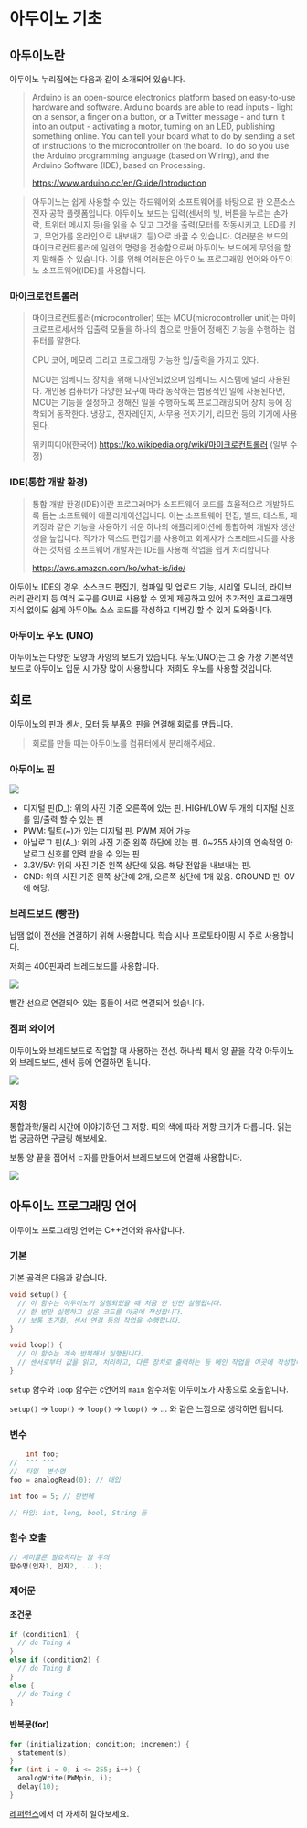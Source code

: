 # 아두이노 기초

## 아두이노란
아두이노 누리집에는 다음과 같이 소개되어 있습니다.
> Arduino is an open-source electronics platform based on easy-to-use hardware and software. Arduino boards are able to read inputs - light on a sensor, a finger on a button, or a Twitter message - and turn it into an output - activating a motor, turning on an LED, publishing something online. You can tell your board what to do by sending a set of instructions to the microcontroller on the board. To do so you use the Arduino programming language (based on Wiring), and the Arduino Software (IDE), based on Processing.
> 
> https://www.arduino.cc/en/Guide/Introduction

> 아두이노는 쉽게 사용할 수 있는 하드웨어와 소프트웨어를 바탕으로 한 오픈소스 전자 공학 플랫폼입니다.
> 아두이노 보드는 입력(센서의 빛, 버튼을 누르는 손가락, 트위터 메시지 등)을 읽을 수 있고 그것을 출력(모터를 작동시키고, LED를 키고, 무언가를 온라인으로 내보내기 등)으로 바꿀 수 있습니다. 
> 여러분은 보드의 마이크로컨트롤러에 일련의 명령을 전송함으로써 아두이노 보드에게 무엇을 할지 말해줄 수 있습니다.
> 이를 위해 여러분은 아두이노 프로그래밍 언어와 아두이노 소프트웨어(IDE)를 사용합니다.

### 마이크로컨트롤러
> 마이크로컨트롤러(microcontroller) 또는 MCU(microcontroller unit)는 마이크로프로세서와 입출력 모듈을 하나의 칩으로 만들어 정해진 기능을 수행하는 컴퓨터를 말한다.
>
> CPU 코어, 메모리 그리고 프로그래밍 가능한 입/출력을 가지고 있다. 
>
> MCU는 임베디드 장치을 위해 디자인되었으며 임베디드 시스템에 널리 사용된다. 개인용 컴퓨터가 다양한 요구에 따라 동작하는 범용적인 일에 사용된다면, MCU는 기능을 설정하고 정해진 일을 수행하도록 프로그래밍되어 장치 등에 장착되어 동작한다. 냉장고, 전자레인지, 사무용 전자기기, 리모컨 등의 기기에 사용된다. 
> 
> 위키피디아(한국어) https://ko.wikipedia.org/wiki/마이크로컨트롤러 (일부 수정)

### IDE(통합 개발 환경)
> 통합 개발 환경(IDE)이란 프로그래머가 소프트웨어 코드를 효율적으로 개발하도록 돕는 소프트웨어 애플리케이션입니다. 이는 소프트웨어 편집, 빌드, 테스트, 패키징과 같은 기능을 사용하기 쉬운 하나의 애플리케이션에 통합하여 개발자 생산성을 높입니다. 작가가 텍스트 편집기를 사용하고 회계사가 스프레드시트를 사용하는 것처럼 소프트웨어 개발자는 IDE를 사용해 작업을 쉽게 처리합니다.
> 
> https://aws.amazon.com/ko/what-is/ide/

아두이노 IDE의 경우, 소스코드 편집기, 컴파일 및 업로드 기능, 시리얼 모니터, 라이브러리 관리자 등 여러 도구를 GUI로 사용할 수 있게
제공하고 있어 추가적인 프로그래밍 지식 없이도 쉽게 아두이노 소스 코드를 작성하고 디버깅 할 수 있게 도와줍니다.

### 아두이노 우노 (UNO)
아두이노는 다양한 모양과 사양의 보드가 있습니다.
우노(UNO)는 그 중 가장 기본적인 보드로 아두이노 입문 시 가장 많이 사용합니다.
저희도 우노를 사용할 것입니다.

## 회로

아두이노의 핀과 센서, 모터 등 부품의 핀을 연결해 회로를 만듭니다.

> 회로를 만들 때는 아두이노를 컴퓨터에서 분리해주세요. 

### 아두이노 핀
![](images/03_pinout.png)

- 디지털 핀(D_): 위의 사진 기준 오른쪽에 있는 핀. HIGH/LOW 두 개의 디지털 신호를 입/출력 할 수 있는 핀
- PWM: 틸트(~)가 있는 디지털 핀. PWM 제어 가능
- 아날로그 핀(A_): 위의 사진 기준 왼쪽 하단에 있는 핀. 0~255 사이의 연속적인 아날로그 신호를 입력 받을 수 있는 핀
- 3.3V/5V: 위의 사진 기준 왼쪽 상단에 있음. 해당 전압을 내보내는 핀.
- GND: 위의 사진 기준 왼쪽 상단에 2개, 오른쪽 상단에 1개 있음. GROUND 핀. 0V에 해당.

### 브레드보드 (빵판)
납땜 없이 전선을 연결하기 위해 사용합니다. 학습 시나 프로토타이핑 시 주로 사용합니다.

저희는 400핀짜리 브레드보드를 사용합니다.

![](images/03_breadboard_wire.jpg)

빨간 선으로 연결되어 있는 홈들이 서로 연결되어 있습니다.

### 점퍼 와이어

아두이노와 브레드보드로 작업할 때 사용하는 전선. 하나씩 떼서 양 끝을 각각 아두이노와 브레드보드, 센서 등에 연결하면 됩니다.

![](images/03_wire.jpg)

### 저항

통합과학/물리 시간에 이야기하던 그 저항. 띠의 색에 따라 저항 크기가 다릅니다. 읽는 법 궁금하면 구글링 해보세요.

보통 양 끝을 접어서 `ㄷ`자를 만들어서 브레드보드에 연결해 사용합니다.

![](images/03_R.jpg)

## 아두이노 프로그래밍 언어

아두이노 프로그래밍 언어는 C++언어와 유사합니다.

### 기본
기본 골격은 다음과 같습니다. 
```c
void setup() {
  // 이 함수는 아두이노가 실행되었을 때 처음 한 번만 실행됩니다.
  // 한 번만 실행하고 싶은 코드를 이곳에 작성합니다.
  // 보통 초기화, 센서 연결 등의 작업을 수행합니다.
}

void loop() {
  // 이 함수는 계속 반복해서 실행됩니다.
  // 센서로부터 값을 읽고, 처리하고, 다른 장치로 출력하는 등 메인 작업을 이곳에 작성합니다.
}
```

`setup` 함수와 `loop` 함수는 c언어의 `main` 함수처럼 아두이노가 자동으로 호출합니다.

`setup()` -> `loop()` -> `loop()` -> `loop()` -> ... 와 같은 느낌으로 생각하면 됩니다.

### 변수
```cpp
    int foo;
//  ^^^ ^^^
//  타입  변수명
foo = analogRead(0); // 대입

int foo = 5; // 한번에

// 타입: int, long, bool, String 등
```

### 함수 호출
```cpp
// 세미콜론 필요하다는 점 주의
함수명(인자1, 인자2, ...);
```

### 제어문
#### 조건문
```cpp
if (condition1) {
  // do Thing A
}
else if (condition2) {
  // do Thing B
}
else {
  // do Thing C
}
```
#### 반복문(for)
```cpp
for (initialization; condition; increment) {
  statement(s);
}
for (int i = 0; i <= 255; i++) {
  analogWrite(PWMpin, i);
  delay(10);
}
```

[레퍼런스](https://www.arduino.cc/reference/en/)에서 더 자세히 알아보세요.
